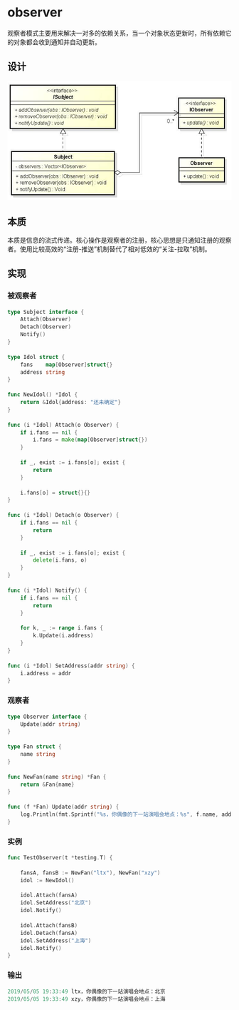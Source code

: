 # observer

观察者模式主要用来解决一对多的依赖关系，当一个对象状态更新时，所有依赖它的对象都会收到通知并自动更新。



## 设计

![image](https://github.com/Saner-Lee/pictures/raw/master/1.png)

## 本质

本质是信息的流式传递。核心操作是观察者的注册，核心思想是只通知注册的观察者。使用比较高效的“注册-推送”机制替代了相对低效的“关注-拉取”机制。

## 实现

### 被观察者

```go
type Subject interface {
	Attach(Observer)
	Detach(Observer)
	Notify()
}

type Idol struct {
	fans    map[Observer]struct{}
	address string
}

func NewIdol() *Idol {
	return &Idol{address: "还未确定"}
}

func (i *Idol) Attach(o Observer) {
	if i.fans == nil {
		i.fans = make(map[Observer]struct{})
	}

	if _, exist := i.fans[o]; exist {
		return
	}

	i.fans[o] = struct{}{}
}

func (i *Idol) Detach(o Observer) {
	if i.fans == nil {
		return
	}

	if _, exist := i.fans[o]; exist {
		delete(i.fans, o)
	}
}

func (i *Idol) Notify() {
	if i.fans == nil {
		return
	}

	for k, _ := range i.fans {
		k.Update(i.address)
	}
}

func (i *Idol) SetAddress(addr string) {
	i.address = addr
}
```



### 观察者

```go
type Observer interface {
	Update(addr string)
}

type Fan struct {
	name string
}

func NewFan(name string) *Fan {
	return &Fan{name}
}

func (f *Fan) Update(addr string) {
	log.Println(fmt.Sprintf("%s，你偶像的下一站演唱会地点：%s", f.name, addr))
}
```



### 实例



```go
func TestObserver(t *testing.T) {

	fansA, fansB := NewFan("ltx"), NewFan("xzy")
	idol := NewIdol()

	idol.Attach(fansA)
	idol.SetAddress("北京")
	idol.Notify()

	idol.Attach(fansB)
	idol.Detach(fansA)
	idol.SetAddress("上海")
	idol.Notify()
}
```



### 输出

```go
2019/05/05 19:33:49 ltx，你偶像的下一站演唱会地点：北京
2019/05/05 19:33:49 xzy，你偶像的下一站演唱会地点：上海
```




